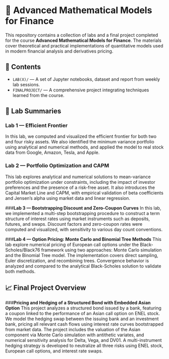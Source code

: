 # 📘 Advanced Mathematical Models for Finance

This repository contains a collection of labs and a final project completed for the course **Advanced Mathematical Models for Finance**. The materials cover theoretical and practical implementations of quantitative models used in modern financial analysis and derivatives pricing.

## 📂 Contents

- `LAB(X)/` — A set of Jupyter notebooks, dataset and report from weekly lab sessions.
- `FINALPROJECT/` — A comprehensive project integrating techniques learned from the course.


## 🧪 Lab Summaries

### **Lab 1 — Efficient Frontier**
In this lab, we computed and visualized the efficient frontier for both two and four risky assets. We also identified the minimum variance portfolio using analytical and numerical methods, and applied the model to real stock data from Google, Amazon, Tesla, and Apple.

### **Lab 2 — Portfolio Optimization and CAPM**
This lab explores analytical and numerical solutions to mean-variance portfolio optimization under constraints, including the impact of investor preferences and the presence of a risk-free asset. It also introduces the Capital Market Line and CAPM, with empirical validation of beta coefficients and Jensen’s alpha using market data and linear regression.

###**Lab 3 — Bootstrapping Discount and Zero-Coupon Curves**
In this lab, we implemented a multi-step bootstrapping procedure to construct a term structure of interest rates using market instruments such as deposits, futures, and swaps. Discount factors and zero-coupon rates were computed and visualized, with sensitivity to various day count conventions.

###**Lab 4 — Option Pricing: Monte Carlo and Binomial Tree Methods**
This lab explore numerical pricing of European call options under the Black-Scholes/Black76 framework using two approaches: Monte Carlo simulation and the Binomial Tree model. The implementation covers direct sampling, Euler discretization, and recombining trees. Convergence behavior is analyzed and compared to the analytical Black-Scholes solution to validate both methods.


## 📈 Final Project Overview
###**Pricing and Hedging of a Structured Bond with Embedded Asian Option**
This project analyzes a structured bond issued by a bank, featuring a coupon linked to the performance of an Asian call option on ENEL stock. We model the hedging swap between the issuing bank and an investment bank, pricing all relevant cash flows using interest rate curves bootstrapped from market data. The project includes the valuation of the Asian component via Monte Carlo simulation with antithetic variates, and numerical sensitivity analysis for Delta, Vega, and DV01. A multi-instrument hedging strategy is developed to neutralize all three risks using ENEL stock, European call options, and interest rate swaps.

